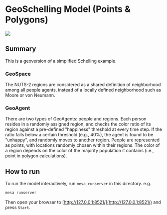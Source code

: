 # GeoSchelling Model (Points & Polygons)

![](../../docs/images/examples/geo_schelling_points.gif)

## Summary

This is a geoversion of a simplified Schelling example.

### GeoSpace

The NUTS-2 regions are considered as a shared definition of neighborhood among all people agents, instead of a locally defined neighborhood such as Moore or von Neumann.

### GeoAgent

There are two types of GeoAgents: people and regions. Each person resides in a randomly assigned region, and checks the color ratio of its region against a pre-defined "happiness" threshold at every time step. If the ratio falls below a certain threshold (e.g., 40%), the agent is found to be "unhappy", and randomly moves to another region. People are represented as points, with locations randomly chosen within their regions. The color of a region depends on the color of the majority population it contains (i.e., point in polygon calculations).

## How to run

To run the model interactively, run `mesa runserver` in this directory. e.g.

```bash
mesa runserver
```

Then open your browser to [http://127.0.0.1:8521/](http://127.0.0.1:8521/) and press `Start`.
